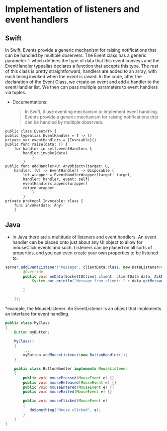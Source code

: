 # Implementation of listeners and event handlers

## Swift
In Swift, Events provide a generic mechanism for raising notifications that can be handled by multiple observers. The Event class has a generic parameter T which defines the type of data that this event conveys and the EventHandler typealias declares a function that accepts this type. The rest of this class is pretty straightforward, handlers are added to an array, with each being invoked when the event is raised. In the code, after the declaration of the Event Class, we create an event and add a handler to the eventHandler list. We then can pass multiple parameters to event handlers via tuples.

- Documentations:
    > In Swift, it use eventing mechanism to implement event handling.
    > Events provide a generic mechanism for raising notifications that can be handled by multiple observers.
```
public class Event<T> {
public typealias EventHandler = T -> ()
private var eventHandlers = [Invocable]()
public func raise(data: T) {
    for handler in self.eventHandlers {
        handler.invoke(data)
            }
        }
public func addHandler<U: AnyObject>(target: U,
    handler: (U) -> EventHandler) -> Disposable {
        let wrapper = EventHandlerWrapper(target: target,
        handler: handler, event: self)
        eventHandlers.append(wrapper)
        return wrapper
            }
        }
private protocol Invocable: class {
    func invoke(data: Any)
    }
 ```


## Java
* In Java there are a multitude of listeners and event handlers. An event handler can be placed onto just about any UI object to allow for mouseClick events and such. Listeners can be placed on all sorts of properties, and you can even create your own properties to be listened to. 
```java
server.addEventListener("message", clientData.class, new DataListener<clientData>() {
        @Override
        public void onData(SocketIOClient client, clientData data, AckRequest ackRequest) throws Exception {
            System.out.println("Message from client: " + data.getMessage());

        }

    });
```

*example, the MouseListener. An EventListener is an object that implements an interface for event handling.

```java
public class MyClass
{
    Button myButton;

    MyClass()
    {
        ...
        myButton.addMouseListener(new ButtonHandler());
    }

    public class ButtonHandler implements MouseListener
    {
        public void mousePressed(MouseEvent e) {}
        public void mouseReleased(MouseEvent e) {}
        public void mouseEntered(MouseEvent e) {}
        public void mouseExited(MouseEvent e) {}

        public void mouseClicked(MouseEvent e)
        {
           doSomething("Mouse clicked", e);
        }
    }
}
```


